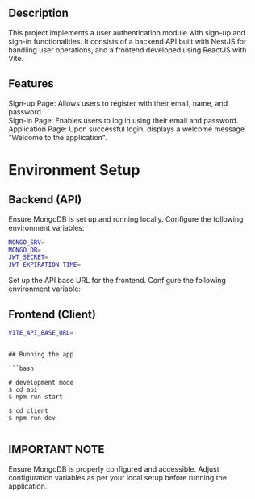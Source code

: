 ## Description

This project implements a user authentication module with sign-up and sign-in functionalities. It consists of a backend API built with NestJS for handling user operations, and a frontend developed using ReactJS with Vite.

## Features

Sign-up Page: Allows users to register with their email, name, and password.<br/>
Sign-in Page: Enables users to log in using their email and password.<br/>
Application Page: Upon successful login, displays a welcome message "Welcome to the application".<br/>

# Environment Setup

## Backend (API)

Ensure MongoDB is set up and running locally. Configure the following environment variables:

```bash
MONGO_SRV=
MONGO_DB=
JWT_SECRET=
JWT_EXPIRATION_TIME=
```
Set up the API base URL for the frontend. Configure the following environment variable:

## Frontend (Client)

```bash
VITE_API_BASE_URL=
```


```

## Running the app

```bash

# development mode
$ cd api
$ npm run start

$ cd client
$ npm run dev


```
## IMPORTANT NOTE

Ensure MongoDB is properly configured and accessible. Adjust configuration variables as per your local setup before running the application.
